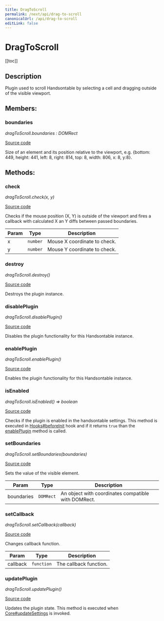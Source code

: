 ```yaml
---
title: DragToScroll
permalink: /next/api/drag-to-scroll
canonicalUrl: /api/drag-to-scroll
editLink: false
---
```


# DragToScroll

[[toc]]

## Description


Plugin used to scroll Handsontable by selecting a cell and dragging outside of the visible viewport.


## Members:

### boundaries

_dragToScroll.boundaries : DOMRect_

[Source code](https://github.com/handsontable/handsontable/blob/develop/src/plugins/dragToScroll/dragToScroll.js#L40)

Size of an element and its position relative to the viewport,
e.g. {bottom: 449, height: 441, left: 8, right: 814, top: 8, width: 806, x: 8, y:8}.


## Methods:

### check

_dragToScroll.check(x, y)_

[Source code](https://github.com/handsontable/handsontable/blob/develop/src/plugins/dragToScroll/dragToScroll.js#L127)

Checks if the mouse position (X, Y) is outside of the viewport and fires a callback with calculated X an Y diffs
between passed boundaries.


| Param | Type | Description |
| --- | --- | --- |
| x | `number` | Mouse X coordinate to check. |
| y | `number` | Mouse Y coordinate to check. |



### destroy

_dragToScroll.destroy()_

[Source code](https://github.com/handsontable/handsontable/blob/develop/src/plugins/dragToScroll/dragToScroll.js#L263)

Destroys the plugin instance.



### disablePlugin

_dragToScroll.disablePlugin()_

[Source code](https://github.com/handsontable/handsontable/blob/develop/src/plugins/dragToScroll/dragToScroll.js#L96)

Disables the plugin functionality for this Handsontable instance.



### enablePlugin

_dragToScroll.enablePlugin()_

[Source code](https://github.com/handsontable/handsontable/blob/develop/src/plugins/dragToScroll/dragToScroll.js#L70)

Enables the plugin functionality for this Handsontable instance.



### isEnabled

_dragToScroll.isEnabled() ⇒ boolean_

[Source code](https://github.com/handsontable/handsontable/blob/develop/src/plugins/dragToScroll/dragToScroll.js#L63)

Checks if the plugin is enabled in the handsontable settings. This method is executed in [Hooks#beforeInit](./Hooks/#beforeInit)
hook and if it returns `true` than the [enablePlugin](#DragToScroll+enablePlugin) method is called.



### setBoundaries

_dragToScroll.setBoundaries(boundaries)_

[Source code](https://github.com/handsontable/handsontable/blob/develop/src/plugins/dragToScroll/dragToScroll.js#L107)

Sets the value of the visible element.


| Param | Type | Description |
| --- | --- | --- |
| boundaries | `DOMRect` | An object with coordinates compatible with DOMRect. |



### setCallback

_dragToScroll.setCallback(callback)_

[Source code](https://github.com/handsontable/handsontable/blob/develop/src/plugins/dragToScroll/dragToScroll.js#L116)

Changes callback function.


| Param | Type | Description |
| --- | --- | --- |
| callback | `function` | The callback function. |



### updatePlugin

_dragToScroll.updatePlugin()_

[Source code](https://github.com/handsontable/handsontable/blob/develop/src/plugins/dragToScroll/dragToScroll.js#L86)

Updates the plugin state. This method is executed when [Core#updateSettings](./Core/#updateSettings) is invoked.


